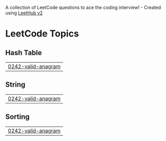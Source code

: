 A collection of LeetCode questions to ace the coding interview! - Created using [LeetHub v2](https://github.com/arunbhardwaj/LeetHub-2.0)
<!---LeetCode Topics Start-->
# LeetCode Topics
## Hash Table
|  |
| ------- |
| [0242-valid-anagram](https://github.com/Fish-dt/LeetCode/tree/master/0242-valid-anagram) |
## String
|  |
| ------- |
| [0242-valid-anagram](https://github.com/Fish-dt/LeetCode/tree/master/0242-valid-anagram) |
## Sorting
|  |
| ------- |
| [0242-valid-anagram](https://github.com/Fish-dt/LeetCode/tree/master/0242-valid-anagram) |
<!---LeetCode Topics End-->